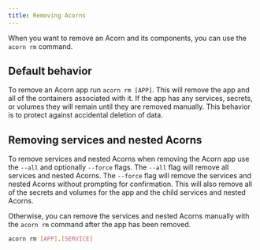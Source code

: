 ```yaml
---
title: Removing Acorns
---
```


When you want to remove an Acorn and its components, you can use the `acorn rm` command.

## Default behavior

To remove an Acorn app run `acorn rm [APP]`. This will remove the app and all of the containers associated with it. If the app has any services, secrets, or volumes they will remain until they are removed manually.  This behavior is to protect against accidental deletion of data.

## Removing services and nested Acorns

To remove services and nested Acorns when removing the Acorn app use the `--all` and optionally `--force` flags. The `--all` flag will remove all services and nested Acorns. The `--force` flag will remove the services and nested Acorns without prompting for confirmation. This will also remove all of the secrets and volumes for the app and the child services and nested Acorns.

Otherwise, you can remove the services and nested Acorns manually with the `acorn rm` command after the app has been removed.

```bash
acorn rm [APP].[SERVICE]
```
